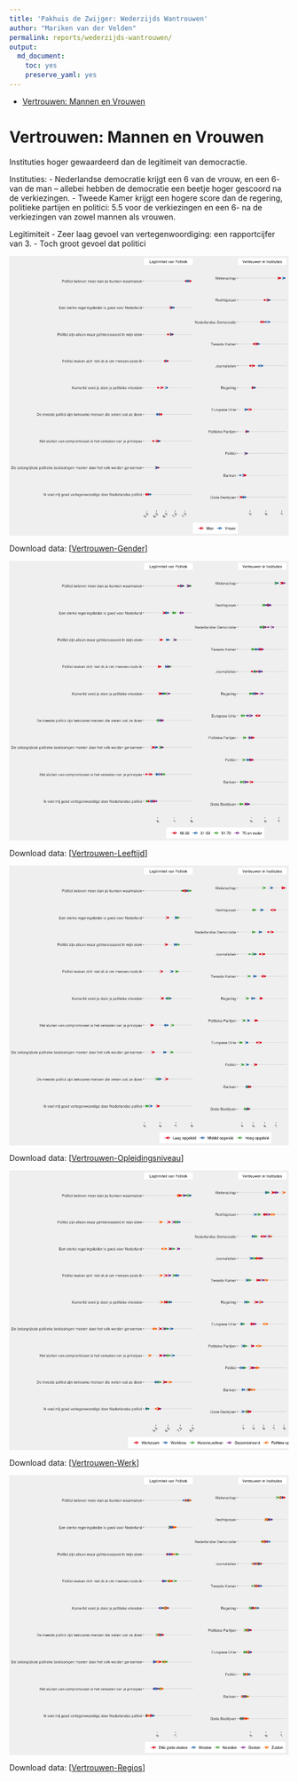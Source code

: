 ```yaml
---
title: 'Pakhuis de Zwijger: Wederzijds Wantrouwen'
author: "Mariken van der Velden"
permalink: reports/wederzijds-wantrouwen/
output: 
  md_document:
    toc: yes
    preserve_yaml: yes
--- 
```


-   [Vertrouwen: Mannen en Vrouwen](#vertrouwen-mannen-en-vrouwen)

Vertrouwen: Mannen en Vrouwen
=============================

Instituties hoger gewaardeerd dan de legitimeit van democractie.

Instituties: - Nederlandse democratie krijgt een 6 van de vrouw, en een
6- van de man – allebei hebben de democratie een beetje hoger gescoord
na de verkiezingen. - Tweede Kamer krijgt een hogere score dan de
regering, politieke partijen en politici: 5.5 voor de verkiezingen en
een 6- na de verkiezingen van zowel mannen als vrouwen.

Legitimiteit - Zeer laag gevoel van vertegenwoordiging: een
rapportcijfer van 3. - Toch groot gevoel dat politici

<img src="vertrouwen-gender-1.png" style="display: block; margin: auto;" />

Download data: \[[Vertrouwen-Gender](Vertrouwen_Gender.csv)\]

<img src="vertrouwen-age-1.png" style="display: block; margin: auto;" />

Download data: \[[Vertrouwen-Leeftijd](Vertrouwen_Leeftijd.csv)\]

<img src="vertrouwen-education-1.png" style="display: block; margin: auto;" />

Download data:
\[[Vertrouwen-Opleidingsniveau](Vertrouwen_Opleidingsniveau.csv)\]

<img src="vertrouwen-job-1.png" style="display: block; margin: auto;" />

Download data: \[[Vertrouwen-Werk](Vertrouwen_Werk.csv)\]

<img src="vertrouwen-region-1.png" style="display: block; margin: auto;" />

Download data: \[[Vertrouwen-Regios](Vertrouwen_Regios.csv)\]
